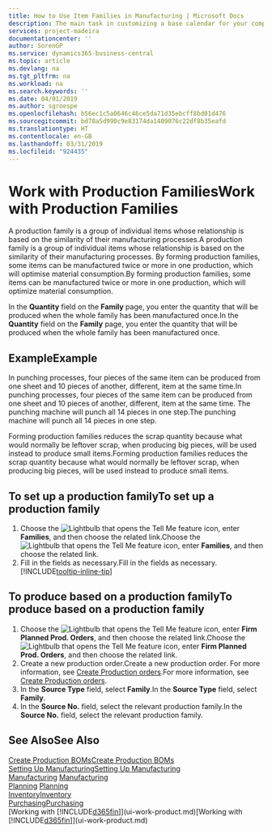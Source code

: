 ```yaml
---
title: How to Use Item Families in Manufacturing | Microsoft Docs
description: The main task in customizing a base calendar for your company, or one of its business partners, is to enter any changes to working and nonworking day status.
services: project-madeira
documentationcenter: ''
author: SorenGP
ms.service: dynamics365-business-central
ms.topic: article
ms.devlang: na
ms.tgt_pltfrm: na
ms.workload: na
ms.search.keywords: ''
ms.date: 04/01/2019
ms.author: sgroespe
ms.openlocfilehash: b56ec1c5a0646c46ce5da71d35ebcff8bd01d476
ms.sourcegitcommit: bd78a5d990c9e83174da1409076c22df8b35eafd
ms.translationtype: HT
ms.contentlocale: en-GB
ms.lasthandoff: 03/31/2019
ms.locfileid: "924435"
---
```

# <a name="work-with-production-families"></a><span data-ttu-id="11f2c-103">Work with Production Families</span><span class="sxs-lookup"><span data-stu-id="11f2c-103">Work with Production Families</span></span>
<span data-ttu-id="11f2c-104">A production family is a group of individual items whose relationship is based on the similarity of their manufacturing processes.</span><span class="sxs-lookup"><span data-stu-id="11f2c-104">A production family is a group of individual items whose relationship is based on the similarity of their manufacturing processes.</span></span> <span data-ttu-id="11f2c-105">By forming production families, some items can be manufactured twice or more in one production, which will optimise material consumption.</span><span class="sxs-lookup"><span data-stu-id="11f2c-105">By forming production families, some items can be manufactured twice or more in one production, which will optimize material consumption.</span></span>

<span data-ttu-id="11f2c-106">In the **Quantity** field on the **Family** page, you enter the quantity that will be produced when the whole family has been manufactured once.</span><span class="sxs-lookup"><span data-stu-id="11f2c-106">In the **Quantity** field on the **Family** page, you enter the quantity that will be produced when the whole family has been manufactured once.</span></span>

## <a name="example"></a><span data-ttu-id="11f2c-107">Example</span><span class="sxs-lookup"><span data-stu-id="11f2c-107">Example</span></span>
<span data-ttu-id="11f2c-108">In punching processes, four pieces of the same item can be produced from one sheet and 10 pieces of another, different, item at the same time.</span><span class="sxs-lookup"><span data-stu-id="11f2c-108">In punching processes, four pieces of the same item can be produced from one sheet and 10 pieces of another, different, item at the same time.</span></span> <span data-ttu-id="11f2c-109">The punching machine will punch all 14 pieces in one step.</span><span class="sxs-lookup"><span data-stu-id="11f2c-109">The punching machine will punch all 14 pieces in one step.</span></span>

<span data-ttu-id="11f2c-110">Forming production families reduces the scrap quantity because what would normally be leftover scrap, when producing big pieces, will be used instead to produce small items.</span><span class="sxs-lookup"><span data-stu-id="11f2c-110">Forming production families reduces the scrap quantity because what would normally be leftover scrap, when producing big pieces, will be used instead to produce small items.</span></span>

## <a name="to-set-up-a-production-family"></a><span data-ttu-id="11f2c-111">To set up a production family</span><span class="sxs-lookup"><span data-stu-id="11f2c-111">To set up a production family</span></span>
1. <span data-ttu-id="11f2c-112">Choose the ![Lightbulb that opens the Tell Me feature](media/ui-search/search_small.png "Tell me what you want to do") icon, enter **Families**, and then choose the related link.</span><span class="sxs-lookup"><span data-stu-id="11f2c-112">Choose the ![Lightbulb that opens the Tell Me feature](media/ui-search/search_small.png "Tell me what you want to do") icon, enter **Families**, and then choose the related link.</span></span>
2. <span data-ttu-id="11f2c-113">Fill in the fields as necessary.</span><span class="sxs-lookup"><span data-stu-id="11f2c-113">Fill in the fields as necessary.</span></span> [!INCLUDE[tooltip-inline-tip](includes/tooltip-inline-tip_md.md)]

## <a name="to-produce-based-on-a-production-family"></a><span data-ttu-id="11f2c-114">To produce based on a production family</span><span class="sxs-lookup"><span data-stu-id="11f2c-114">To produce based on a production family</span></span>
1. <span data-ttu-id="11f2c-115">Choose the ![Lightbulb that opens the Tell Me feature](media/ui-search/search_small.png "Tell me what you want to do") icon, enter **Firm Planned Prod. Orders**, and then choose the related link.</span><span class="sxs-lookup"><span data-stu-id="11f2c-115">Choose the ![Lightbulb that opens the Tell Me feature](media/ui-search/search_small.png "Tell me what you want to do") icon, enter **Firm Planned Prod. Orders**, and then choose the related link.</span></span>
2. <span data-ttu-id="11f2c-116">Create a new production order.</span><span class="sxs-lookup"><span data-stu-id="11f2c-116">Create a new production order.</span></span> <span data-ttu-id="11f2c-117">For more information, see [Create Production orders](production-how-to-create-production-orders.md).</span><span class="sxs-lookup"><span data-stu-id="11f2c-117">For more information, see [Create Production orders](production-how-to-create-production-orders.md).</span></span>
3. <span data-ttu-id="11f2c-118">In the **Source Type** field, select **Family**.</span><span class="sxs-lookup"><span data-stu-id="11f2c-118">In the **Source Type** field, select **Family**.</span></span>  
4. <span data-ttu-id="11f2c-119">In the **Source No.** field, select the relevant production family.</span><span class="sxs-lookup"><span data-stu-id="11f2c-119">In the **Source No.** field, select the relevant production family.</span></span>

## <a name="see-also"></a><span data-ttu-id="11f2c-120">See Also</span><span class="sxs-lookup"><span data-stu-id="11f2c-120">See Also</span></span>
[<span data-ttu-id="11f2c-121">Create Production BOMs</span><span class="sxs-lookup"><span data-stu-id="11f2c-121">Create Production BOMs</span></span>](production-how-to-create-production-boms.md)  
[<span data-ttu-id="11f2c-122">Setting Up Manufacturing</span><span class="sxs-lookup"><span data-stu-id="11f2c-122">Setting Up Manufacturing</span></span>](production-configure-production-processes.md)  
<span data-ttu-id="11f2c-123">[Manufacturing](production-manage-manufacturing.md)  </span><span class="sxs-lookup"><span data-stu-id="11f2c-123">[Manufacturing](production-manage-manufacturing.md)  </span></span>  
<span data-ttu-id="11f2c-124">[Planning](production-planning.md) </span><span class="sxs-lookup"><span data-stu-id="11f2c-124">[Planning](production-planning.md) </span></span>  
[<span data-ttu-id="11f2c-125">Inventory</span><span class="sxs-lookup"><span data-stu-id="11f2c-125">Inventory</span></span>](inventory-manage-inventory.md)  
[<span data-ttu-id="11f2c-126">Purchasing</span><span class="sxs-lookup"><span data-stu-id="11f2c-126">Purchasing</span></span>](purchasing-manage-purchasing.md)  
<span data-ttu-id="11f2c-127">[Working with [!INCLUDE[d365fin](includes/d365fin_md.md)]](ui-work-product.md)</span><span class="sxs-lookup"><span data-stu-id="11f2c-127">[Working with [!INCLUDE[d365fin](includes/d365fin_md.md)]](ui-work-product.md)</span></span>
